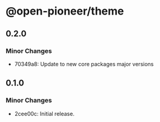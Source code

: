 # @open-pioneer/theme

## 0.2.0

### Minor Changes

- 70349a8: Update to new core packages major versions

## 0.1.0

### Minor Changes

- 2cee00c: Initial release.
